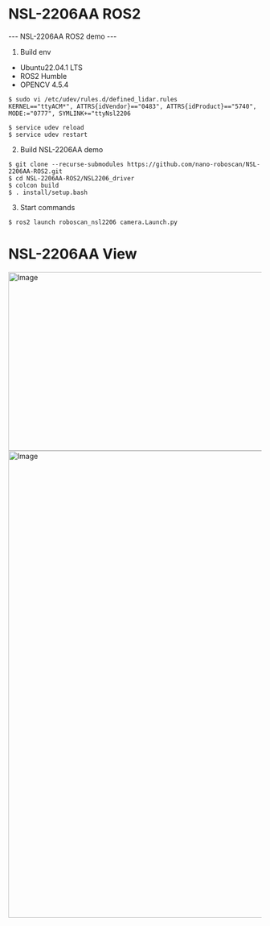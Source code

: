 # NSL-2206AA ROS2
--- NSL-2206AA ROS2 demo ---

1. Build env
 - Ubuntu22.04.1 LTS
 - ROS2 Humble
 - OPENCV 4.5.4

 ```
$ sudo vi /etc/udev/rules.d/defined_lidar.rules
KERNEL=="ttyACM*", ATTRS{idVendor}=="0483", ATTRS{idProduct}=="5740", MODE:="0777", SYMLINK+="ttyNsl2206

$ service udev reload
$ service udev restart
 ```

2. Build NSL-2206AA demo
```
$ git clone --recurse-submodules https://github.com/nano-roboscan/NSL-2206AA-ROS2.git
$ cd NSL-2206AA-ROS2/NSL2206_driver
$ colcon build
$ . install/setup.bash
```
 
3. Start commands
```
$ ros2 launch roboscan_nsl2206 camera.Launch.py
```

# NSL-2206AA View
<img width="1280" height="355" alt="Image" src="https://github.com/user-attachments/assets/66f76163-5e29-4a2b-8480-3c55dbcb1176" />

<img width="1026" height="928" alt="Image" src="https://github.com/user-attachments/assets/cb43e67b-80d8-45f3-80dc-fe580951443c" />

 



 
 
 
